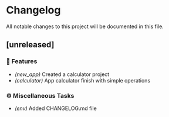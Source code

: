 # Changelog

All notable changes to this project will be documented in this file.

## [unreleased]

### 🚀 Features

- *(new_app)* Created a calculator project
- *(calculator)* App calculator finish with simple operations

### ⚙️ Miscellaneous Tasks

- *(env)* Added CHANGELOG.md file

<!-- generated by git-cliff -->
